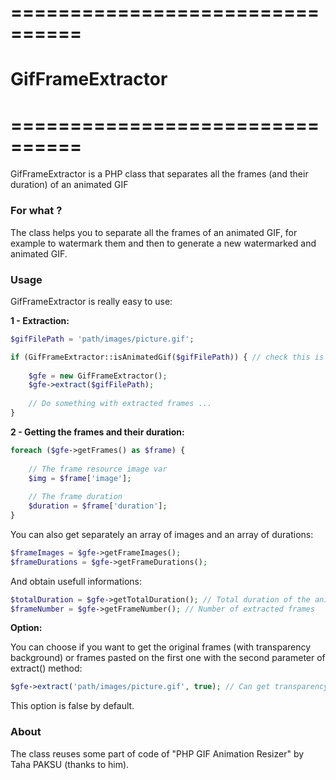 # ================================
# GifFrameExtractor
# ================================

GifFrameExtractor is a PHP class that separates all the frames (and their duration) of an animated GIF

### For what ?

The class helps you to separate all the frames of an animated GIF, for example to watermark them and then to
generate a new watermarked and animated GIF.

### Usage

GifFrameExtractor is really easy to use:

**1 - Extraction:**

```php
$gifFilePath = 'path/images/picture.gif';

if (GifFrameExtractor::isAnimatedGif($gifFilePath)) { // check this is an animated GIF
    
    $gfe = new GifFrameExtractor();
    $gfe->extract($gifFilePath);
    
    // Do something with extracted frames ...
}
```

**2 - Getting the frames and their duration:**

```php
foreach ($gfe->getFrames() as $frame) {
    
    // The frame resource image var
    $img = $frame['image'];
    
    // The frame duration
    $duration = $frame['duration'];
}
```

You can also get separately an array of images and an array of durations:

```php
$frameImages = $gfe->getFrameImages();
$frameDurations = $gfe->getFrameDurations();
```

And obtain usefull informations:

```php
$totalDuration = $gfe->getTotalDuration(); // Total duration of the animated GIF
$frameNumber = $gfe->getFrameNumber(); // Number of extracted frames
```

**Option:**

You can choose if you want to get the original frames (with transparency background) or frames pasted on the first one
with the second parameter of extract() method:

```php
$gfe->extract('path/images/picture.gif', true); // Can get transparency orignal frames
```

This option is false by default. 

### About

The class reuses some part of code of "PHP GIF Animation Resizer" by Taha PAKSU (thanks to him).
